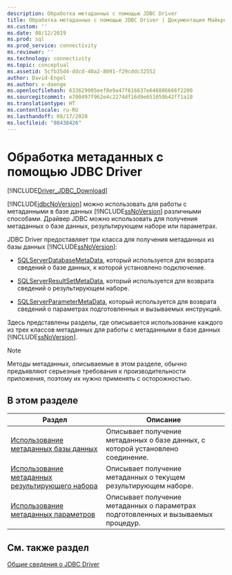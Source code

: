 ```yaml
---
description: Обработка метаданных с помощью JDBC Driver
title: Обработка метаданных с помощью JDBC Driver | Документация Майкрософт
ms.custom: ''
ms.date: 08/12/2019
ms.prod: sql
ms.prod_service: connectivity
ms.reviewer: ''
ms.technology: connectivity
ms.topic: conceptual
ms.assetid: 5cfb35d4-ddcd-40a2-8091-f29cddc32552
author: David-Engel
ms.author: v-daenge
ms.openlocfilehash: 633629005eef8e9a47f616637e646886666f2200
ms.sourcegitcommit: e700497f962e4c2274df16d9e651059b42ff1a10
ms.translationtype: HT
ms.contentlocale: ru-RU
ms.lasthandoff: 08/17/2020
ms.locfileid: "88438426"
---
```

# <a name="handling-metadata-with-the-jdbc-driver"></a>Обработка метаданных с помощью JDBC Driver
[!INCLUDE[Driver_JDBC_Download](../../includes/driver_jdbc_download.md)]

  [!INCLUDE[jdbcNoVersion](../../includes/jdbcnoversion_md.md)] можно использовать для работы с метаданными в базе данных [!INCLUDE[ssNoVersion](../../includes/ssnoversion-md.md)] различными способами. Драйвер JDBC можно использовать для получения метаданных о базе данных, результирующем наборе или параметрах.  
  
 JDBC Driver предоставляет три класса для получения метаданных из базы данных [!INCLUDE[ssNoVersion](../../includes/ssnoversion-md.md)]:  
  
-   [SQLServerDatabaseMetaData](../../connect/jdbc/reference/sqlserverdatabasemetadata-class.md), который используется для возврата сведений о базе данных, к которой установлено подключение.  
  
-   [SQLServerResultSetMetaData](../../connect/jdbc/reference/sqlserverresultsetmetadata-class.md), который используется для возврата сведений о результирующем наборе.  
  
-   [SQLServerParameterMetaData](../../connect/jdbc/reference/sqlserverparametermetadata-class.md), который используется для возврата сведений о параметрах подготовленных и вызываемых инструкций.  
  
 Здесь представлены разделы, где описывается использование каждого из трех классов метаданных для работы с метаданными в базе данных [!INCLUDE[ssNoVersion](../../includes/ssnoversion-md.md)].  
  
> [!NOTE]  
>  Методы метаданных, описываемые в этом разделе, обычно предъявляют серьезные требования к производительности приложения, поэтому их нужно применять с осторожностью.  
  
## <a name="in-this-section"></a>В этом разделе  
  
|Раздел|Описание|  
|-----------|-----------------|  
|[Использование метаданных базы данных](../../connect/jdbc/using-database-metadata.md)|Описывает получение метаданных о базе данных, с которой установлено соединение.|  
|[Использование метаданных результирующего набора](../../connect/jdbc/using-result-set-metadata.md)|Описывает получение метаданных о текущем результирующем наборе.|  
|[Использование метаданных параметров](../../connect/jdbc/using-parameter-metadata.md)|Описывает получение метаданных о параметрах подготовленных и вызываемых процедур.|  
  
## <a name="see-also"></a>См. также раздел  
 [Общие сведения о JDBC Driver](../../connect/jdbc/overview-of-the-jdbc-driver.md)  
  
  
